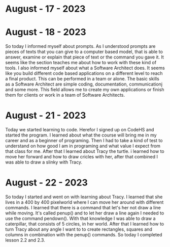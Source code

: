 # August - 17 - 2023
# August - 18 - 2023 
So today I informed myself about prompts. As I understood prompts are pieces of texts that you can give to a computer based model, that is able to answer, examine or explain that piece of text or the command you gave it. It seems like the section teaches me about how to work with these kind of tools. I also informed myself about what a Software Architect does. It seems like you build different code based applications on a different level to reach a final product. This can be performed in a team or alone. The basic skills as a Software Architect are simple coding, documentation, communicationj and some more. This field allows me to create my own applications or finish them for clients or work in a team of Software Architects.
# August - 21 - 2023
Today we started learning to code. Herefor I signed up on CodeHS and started the program. I learned about what the course will bring me in my career and as a beginner of programing. Then I had to take a kind of test to understand on how good I am in programing and what value I expect from that class for me. After that I learned about Tracy the turtle. i learned how to move her forward and how to draw cricles with her, after that combined I was able to draw a slinky with Tracy.
# August - 22 - 2023
So today I started and went on with learning about Tracy. I learned that she lives in a 400 by 400 pixelworld where I can move her around with different commands. I learned that there is a command that let's her not draw a line while moving. It's called penup() and to let her draw a line again I needed to use the command pendown(). With that knowledge I was able to draw a caterpillar, that consists of 5 circles, in her world. After that I learned how to turn Tracy about any angle I want to to create rectangles, squares and columns in combination with the penup() commands. So today I completed lesson 2.2 and 2.3.
